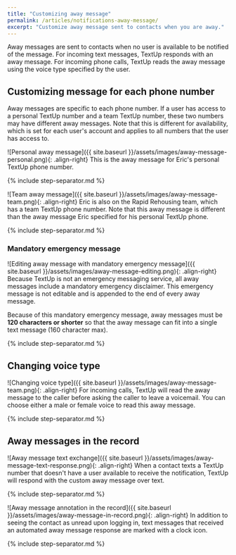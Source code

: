```yaml
---
title: "Customizing away message"
permalink: /articles/notifications-away-message/
excerpt: "Customize away message sent to contacts when you are away."
---
```


Away messages are sent to contacts when no user is available to be notified of the message. For incoming text messages, TextUp responds with an away message. For incoming phone calls, TextUp reads the away message using the voice type specified by the user.

## Customizing message for each phone number

Away messages are specific to each phone number. If a user has access to a personal TextUp number and a team TextUp number, these two numbers may have different away messages. Note that this is different for availability, which is set for each user's account and applies to all numbers that the user has access to.

![Personal away message]({{ site.baseurl }}/assets/images/away-message-personal.png){: .align-right} This is the away message for Eric's personal TextUp phone number.

{% include step-separator.md %}

![Team away message]({{ site.baseurl }}/assets/images/away-message-team.png){: .align-right} Eric is also on the Rapid Rehousing team, which has a team TextUp phone number. Note that this away message is different than the away message Eric specified for his personal TextUp phone.

{% include step-separator.md %}

### Mandatory emergency message

![Editing away message with mandatory emergency message]({{ site.baseurl }}/assets/images/away-message-editing.png){: .align-right} Because TextUp is not an emergency messaging service, all away messages include a mandatory emergency disclaimer. This emergency message is not editable and is appended to the end of every away message.

Because of this mandatory emergency message, away messages must be **120 characters or shorter** so that the away message can fit into a single text message (160 character max).

{% include step-separator.md %}

## Changing voice type

![Changing voice type]({{ site.baseurl }}/assets/images/away-message-team.png){: .align-right} For incoming calls, TextUp will read the away message to the caller before asking the caller to leave a voicemail. You can choose either a male or female voice to read this away message.

{% include step-separator.md %}

## Away messages in the record

![Away message text exchange]({{ site.baseurl }}/assets/images/away-message-text-response.png){: .align-right} When a contact texts a TextUp number that doesn't have a user available to receive the notification, TextUp will respond with the custom away message over text.

{% include step-separator.md %}

![Away message annotation in the record]({{ site.baseurl }}/assets/images/away-message-in-record.png){: .align-right} In addition to seeing the contact as unread upon logging in, text messages that received an automated away message response are marked with a clock icon.

{% include step-separator.md %}
